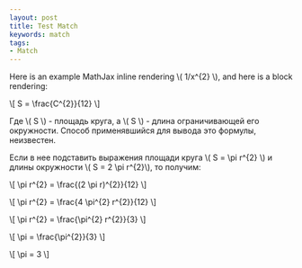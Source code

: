 ```yaml
---
layout: post
title: Test Match
keywords: match
tags:
- Match
---
```


Here is an example MathJax inline rendering \\( 1/x^{2} \\), and here is a block rendering:

\\[ S = \frac{C^{2}}{12} \\]

Где \\( S \\) - площадь круга, а \\( S \\) - длина ограничивающей его окружности. Способ применявшийся для вывода это формулы, неизвестен.

Если в нее подставить выражения площади круга \\( S = \pi r^{2} \\) и длины окружности \\( S = 2 \pi r^{2}\\), то получим:

\\[ \pi r^{2} = \frac{(2 \pi r)^{2}}{12} \\]

\\[ \pi r^{2} = \frac{4 \pi^{2} r^{2}}{12} \\]

\\[ \pi r^{2} = \frac{\pi^{2} r^{2}}{3} \\]

\\[ \pi = \frac{\pi^{2}}{3} \\]

\\[ \pi = 3 \\]


